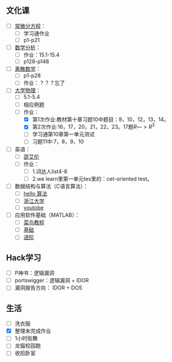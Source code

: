 ## 文化课
- [ ] [常微分方程](https://www.bilibili.com/video/BV1Tr4y1w7Ef/?spm_id_from=333.337.search-card.all.click&vd_source=5f4f31ca939fbba01cb0ba2f7b60b9e3)：
	- [ ] 学习通作业
	- [ ] p1-p21
- [ ] [数学分析](https://www.bilibili.com/video/BV15v411g7VP/?spm_id_from=333.337.search-card.all.click&vd_source=5f4f31ca939fbba01cb0ba2f7b60b9e3)：
	- [ ] 作业：15.1-15.4
	- [ ] p128-p148
- [ ] [离散数学](https://www.bilibili.com/video/BV1d7411v7zu/?spm_id_from=333.337.search-card.all.click&vd_source=5f4f31ca939fbba01cb0ba2f7b60b9e3)：
	- [ ] p1-p28
	- [ ] 作业：？？？忘了
- [ ] [大学物理](https://www.bilibili.com/video/BV1qW411H7UX/?spm_id_from=333.337.search-card.all.click&vd_source=5f4f31ca939fbba01cb0ba2f7b60b9e3)：
	- [ ] 5.1-5.4
	- [ ] 相应例题
	- [ ] 作业：
		- [x] 第1次作业:教材第十章习题10中题目：9，10，12，13，14。
		- [x] 第2次作业:16，17，20，21，22，23。17题$R—> R^3$
		- [ ] 学习通第10章第一单元测试
		- [ ] 习题11中:7，8，9，10
- [ ] 英语：
	- [ ] [邵艾伦](https://www.bilibili.com/cheese/play/ep79805?csource=common_hp_favorite_null&spm_id_from=333.999.0.0) 
	- [ ] 作业：
		- [ ] 1.词达人list4-6  
		- [ ] 2.we learn里第一单元tes里的：cet-oriented test。
- [ ] 数据结构与算法（C语言算法）：
	- [ ] [hello 算法](https://www.hello-algo.com/)
	- [ ] [浙江大学](https://www.icourse163.org/learn/ZJU-93001?tid=1471218491&learnMode=0#/learn/announce)
	- [ ] [youtobe](https://www.youtube.com/playlist?list=PL2_aWCzGMAwI3W_JlcBbtYTwiQSsOTa6P)
- [ ] 应用软件基础（MATLAB）：
	- [ ] [菜鸟教程](https://www.cainiaojc.com/matlab/matlab-tutorial.html)
	- [ ] [基础](https://www.bilibili.com/video/BV13D4y1Q7RS/?share_source=copy_web&vd_source=cb3ded45d35379e8fd250c6b3997251c)
	- [ ] [进阶](https://www.bilibili.com/video/BV1GJ41137UH/?spm_id_from=333.788.recommend_more_video.0&vd_source=5f4f31ca939fbba01cb0ba2f7b60b9e3)
## Hack学习
- [ ] P神书：逻辑漏洞
- [ ] portswigger：逻辑漏洞 + IDOR
- [ ] 漏洞报告方向： IDOR + DOS
## 生活
- [ ] 洗衣服
- [x] 整理未完成作业
- [ ] 1小时街舞
- [ ] 龙猫校园跑
- [ ] 收拾卧室